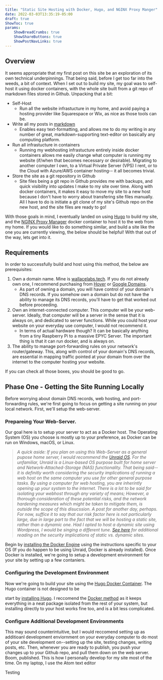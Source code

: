 ```yaml
---
title: "Static Site Hosting with Docker, Hugo, and NGINX Proxy Manger"
date: 2022-03-03T13:35:19-05:00
draft: true
ShowToc: true
params:
    ShowBreadCrumbs: true
    ShowShareButtons: true
    ShowPostNavLinks: true
---
```

## Overview
It seems appropriate that my first post on this site be an exploration of its own technical underpinnings. That being said, before I get too far into the weeds, a bit of context. When I set out to build my site, my goal was to self-host it using docker containers, with the whole site built from a git repo of markdown files stored in Github. Unpacking that a bit:

* Self-Host
  * Run all the website infrastucture in my home, and avoid paying a hosting provider like Squarespace or Wix, as nice as those tools can be.
* Write all my posts in [markdown](https://daringfireball.net/projects/markdown/)
  * Enables easy text-formatting, and allows me to do my writing in any number of great, markdown-supporting text-editor on basically any computing platform.
* Run all infrastucture in containers
  * Running my webhosting infrastucture entirely inside docker containers allows me easily change what computer is running my website (if/when that becomes necessary or desirable). Migrating to another computer I own, to a Virtual Private Server (VPS) I rent, or to the Cloud with Azure/AWS container hosting-- it all becomes trivial.
* Store the site as a git repository in Github
  * Site files being a git repo in Github provides me with backups, and quick visibility into updates I make to my site over time. Along with docker containers, it makes it easy to move my site to a new host because I don't have to worry about transfering site files manually. All I have to do is initiate a git clone of my site's Github repo on the new host, and the site files are ready to go!

With those goals in mind, I eventually landed on using [Hugo](https://gohugo.io) to build my site, and the [NGINX Proxy Manager](https://nginxproxymanager.com) docker container to host it to the web from my home. If you would like to do something similar, and build a site like the one you are currently viewing, the below should be helpful! With that out of the way, lets get into it.

## Requirements
In order to successfully build and host using this method, the below are prerequisites:

1. Own a domain name. Mine is [wallacelabs.tech](https://wallacelabs.tech). If you do not already own one, I recommend purchasing from [Hover](https://www.hover.com) or [Google Domains](https://domains.google).
    * As part of owning a domain, you will have control of your domain's DNS records. If you somehow own a domain but do not have the ability to manage its DNS records, you'll have to get that worked out before proceeding.
2. Own an internet-connected computer. This computer will be your web-server. Ideally, that computer will be a server in the sense that it is always on, and dedicated to server functions. While you could host your website on your everyday use computer, I would not recommend it.
    * In terms of actual hardware though? It can be basically anything from a tiny Raspberry Pi to a massive EPYC Server. The important thing is that it can run docker, and is always on.
3. The ability to manage port-forwarding rules on your network's router/gateway. This, along with control of your domain's DNS records, are essential in mapping traffic pointed at your domain from over the internet to the computer hosting your website.

If you can check all those boxes, you should be good to go.

## Phase One - Getting the Site Running Locally
Before worrying about domain DNS records, web hosting, and port-forwarding rules, we're first going to focus on getting a site running on your local network. First, we'll setup the web-server.

### Prepareing Your Web-Server.
Our goal here is to setup your server to act as a Docker host. The Operating System (OS) you choose is mostly up to your preference, as Docker can be run on Windows, macOS, or Linux.

> *A quick aside: If you plan on using this Web-Server as a general pupose home server, I would recommend the [Unraid OS](https://unraid.net). For the unfamiliar, Unraid is a Linux-based OS purpose built for home server and Network-Attached-Storage (NAS) functionality. That being said-- it is definitly worth considering the security implications of running a web host on the same computer you use for other general purpose tasks. By using a computer for web hosting, you are inherintly opening up your system to the internet. There is a lot to be said for isolating your webhost through any variety of means; However, a thorough consideration of these potential risks, and the network hardening measures which might be taken to mitigate them, is outside the scope of this disucssion. A post for another day, perhaps. For now, suffice it to say that our risk factor here is not particularly large, due in large part to the fact that we will be hosting a static site, rather than a dynamic one. Had I opted to host a dynamic site using Wordpress, I would be singing a different tune. [See here](https://srandby.org/digital-writing/index.html#randby-process) for additional reading on the security implications of static vs. dynamic sites.*

Begin by [installing the Docker Engine](https://docs.docker.com/engine/install/) using the instructions specific to your OS (If you do happen to be using Unraid, Docker is already installed). Once Docker is installed, we're going to setup a development environment for your site by setting up a few contaniers.

### Configuring the Development Environment
Now we're going to build your site using the [Hugo Docker Container](https://hub.docker.com/r/klakegg/hugo/). The Hugo container is not designed to be


start by [installing Hugo](https://gohugo.io/getting-started/installing/). I reccomend the [Docker method](https://gohugo.io/getting-started/installing/#docker) as it keeps everything in a neat package isolated from the rest of your system, but installing directly to your host works fine too, and is a bit less complicated.




### Configure Additional Development Environments
This may sound counterintuitive, but I would reccomend setting up as additioanl development enviornment on your everyday computer to do most of your site development on--setting up the site, testing changes, writing posts, etc. Then, whenever you are ready to publish, you push your changes up to your Github repo, and pull them down on the web server. Boom, published. This is how I personally develop for my site most of the time. On my laptop, I use the Atom text editor

Testing
